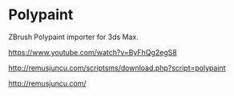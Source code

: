 # Polypaint
ZBrush Polypaint importer for 3ds Max.

https://www.youtube.com/watch?v=ByFhQg2egS8

http://remusjuncu.com/scriptsms/download.php?script=polypaint

http://remusjuncu.com/
